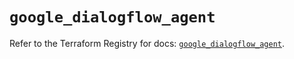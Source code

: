 # `google_dialogflow_agent`

Refer to the Terraform Registry for docs: [`google_dialogflow_agent`](https://registry.terraform.io/providers/hashicorp/google/6.19.0/docs/resources/dialogflow_agent).

